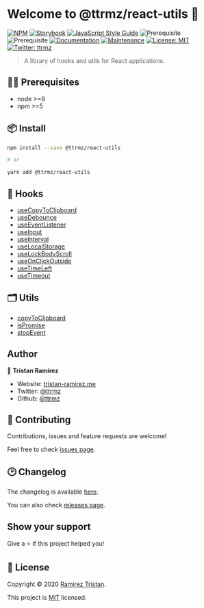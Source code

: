 # Welcome to @ttrmz/react-utils 👋

[![NPM](https://img.shields.io/npm/v/@ttrmz/react-utils.svg)](https://www.npmjs.com/package/@ttrmz/react-utils)
[![Storybook](https://cdn.jsdelivr.net/gh/storybookjs/brand@master/badge/badge-storybook.svg)](https://ttrmz.github.io/react-utils)
[![JavaScript Style Guide](https://img.shields.io/badge/code_style-standard-brightgreen.svg)](https://standardjs.com)
![Prerequisite](https://img.shields.io/badge/node-%3E%3D8-blue.svg)
![Prerequisite](https://img.shields.io/badge/npm-%3E%3D5-blue.svg)
[![Documentation](https://img.shields.io/badge/documentation-yes-brightgreen.svg)](https://github.com/ttrmz/react-utils#readme)
[![Maintenance](https://img.shields.io/badge/Maintained%3F-yes-green.svg)](https://github.com/ttrmz/react-utils/graphs/commit-activity)
[![License: MIT](https://img.shields.io/github/license/ttrmz/react-utils)](https://github.com/ttrmz/react-utils/blob/master/LICENSE)
[![Twitter: ttrmz](https://img.shields.io/twitter/follow/ttrmz.svg?style=social)](https://twitter.com/ttrmz)

> A library of hooks and utils for React applications.

## 👷‍♂️ Prerequisites

- node >=8
- npm >=5

## 📦 Install

```sh
npm install --save @ttrmz/react-utils

# or

yarn add @ttrmz/react-utils
```

## 🎣 Hooks

- [useCopyToClipboard](./src/useCopyToClipboard/useCopyToClipboard.md)
- [useDebounce](./src/useDebounce/useDebounce.md)
- [useEventListener](./src/useEventListener/useEventListener.md)
- [useInput](./src/useInput/useInput.md)
- [useInterval](./src/useInterval/useInterval.md)
- [useLocalStorage](./src/useLocalStorage/useLocalStorage.md)
- [useLockBodyScroll](./src/useLockBodyScroll/useLockBodyScroll.md)
- [useOnClickOutside](./src/useOnClickOutside/useOnClickOutside.md)
- [useTimeLeft](./src/useTimeLeft/useTimeLeft.md)
- [useTimeout](./src/useTimeout/useTimeout.md)

## 🗂 Utils

- [copyToClipboard](./src/copyToClipboard/copyToClipboard.md)
- [isPromise](./src/isPromise/isPromise.md)
- [stopEvent](./src/stopEvent/stopEvent.md)

## Author

👤 **Tristan Ramirez**

- Website: [tristan-ramirez.me](https://tristan-ramirez.me/)
- Twitter: [@ttrmz](https://twitter.com/ttrmz)
- Github: [@ttrmz](https://github.com/ttrmz)

## 🤝 Contributing

Contributions, issues and feature requests are welcome!

Feel free to check [issues page](https://github.com/ttrmz/react-utils/issues).

## 🕑 Changelog

The changelog is available [here](./CHANGELOG.md).

You can also check [releases page](https://github.com/ttrmz/react-utils/releases).

## Show your support

Give a ⭐️ if this project helped you!

## 📝 License

Copyright © 2020 [Ramirez Tristan](https://github.com/ttrmz).

This project is [MIT](https://github.com/ttrmz/react-utils/blob/master/LICENSE) licensed.

[sb]: https://developers.facebook.com/tools/explorer/
